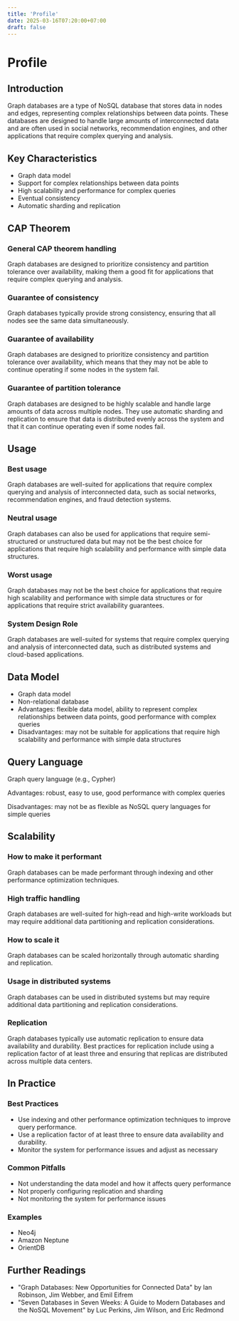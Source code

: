 ```yaml
---
title: 'Profile'
date: 2025-03-16T07:20:00+07:00
draft: false
---
```


# Profile

## **Introduction**

Graph databases are a type of NoSQL database that stores data in nodes and edges, representing complex relationships between data points. These databases are designed to handle large amounts of interconnected data and are often used in social networks, recommendation engines, and other applications that require complex querying and analysis.

## **Key Characteristics**

- Graph data model
- Support for complex relationships between data points
- High scalability and performance for complex queries
- Eventual consistency
- Automatic sharding and replication

## **CAP Theorem**

### **General CAP theorem handling**

Graph databases are designed to prioritize consistency and partition tolerance over availability, making them a good fit for applications that require complex querying and analysis.

### **Guarantee of consistency**

Graph databases typically provide strong consistency, ensuring that all nodes see the same data simultaneously.

### **Guarantee of availability**

Graph databases are designed to prioritize consistency and partition tolerance over availability, which means that they may not be able to continue operating if some nodes in the system fail.

### **Guarantee of partition tolerance**

Graph databases are designed to be highly scalable and handle large amounts of data across multiple nodes. They use automatic sharding and replication to ensure that data is distributed evenly across the system and that it can continue operating even if some nodes fail.

## **Usage**

### **Best usage**

Graph databases are well-suited for applications that require complex querying and analysis of interconnected data, such as social networks, recommendation engines, and fraud detection systems.

### **Neutral usage**

Graph databases can also be used for applications that require semi-structured or unstructured data but may not be the best choice for applications that require high scalability and performance with simple data structures.

### **Worst usage**

Graph databases may not be the best choice for applications that require high scalability and performance with simple data structures or for applications that require strict availability guarantees.

### **System Design Role**

Graph databases are well-suited for systems that require complex querying and analysis of interconnected data, such as distributed systems and cloud-based applications.

## **Data Model**

- Graph data model
- Non-relational database
- Advantages: flexible data model, ability to represent complex relationships between data points, good performance with complex queries
- Disadvantages: may not be suitable for applications that require high scalability and performance with simple data structures

## **Query Language**

Graph query language (e.g., Cypher)

Advantages: robust, easy to use, good performance with complex queries

Disadvantages: may not be as flexible as NoSQL query languages for simple queries

## **Scalability**

### **How to make it performant**

Graph databases can be made performant through indexing and other performance optimization techniques.

### **High traffic handling**

Graph databases are well-suited for high-read and high-write workloads but may require additional data partitioning and replication considerations.

### **How to scale it**

Graph databases can be scaled horizontally through automatic sharding and replication.

### **Usage in distributed systems**

Graph databases can be used in distributed systems but may require additional data partitioning and replication considerations.

### Replication

Graph databases typically use automatic replication to ensure data availability and durability. Best practices for replication include using a replication factor of at least three and ensuring that replicas are distributed across multiple data centers.

## In Practice

### Best Practices

- Use indexing and other performance optimization techniques to improve query performance.
- Use a replication factor of at least three to ensure data availability and durability.
- Monitor the system for performance issues and adjust as necessary

### Common Pitfalls

- Not understanding the data model and how it affects query performance
- Not properly configuring replication and sharding
- Not monitoring the system for performance issues

### Examples

- Neo4j
- Amazon Neptune
- OrientDB

## Further Readings

- "Graph Databases: New Opportunities for Connected Data" by Ian Robinson, Jim Webber, and Emil Eifrem
- "Seven Databases in Seven Weeks: A Guide to Modern Databases and the NoSQL Movement" by Luc Perkins, Jim Wilson, and Eric Redmond
